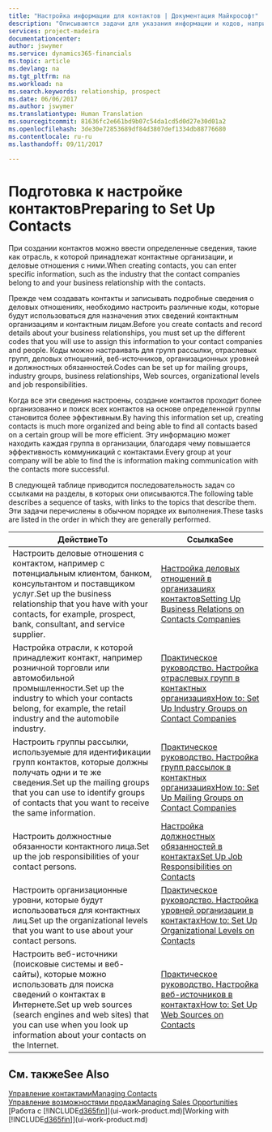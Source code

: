 ```yaml
---
title: "Настройка информации для контактов | Документация Майкрософт"
description: "Описываются задачи для указания информации и кодов, например об отраслевых группах и деловых отношениях, перед настройкой контактов."
services: project-madeira
documentationcenter: 
author: jswymer
ms.service: dynamics365-financials
ms.topic: article
ms.devlang: na
ms.tgt_pltfrm: na
ms.workload: na
ms.search.keywords: relationship, prospect
ms.date: 06/06/2017
ms.author: jswymer
ms.translationtype: Human Translation
ms.sourcegitcommit: 81636fc2e661bd9b07c54da1cd5d0d27e30d01a2
ms.openlocfilehash: 3de30e72853689df84d3807def1334db88776680
ms.contentlocale: ru-ru
ms.lasthandoff: 09/11/2017

---
```

# <a name="preparing-to-set-up-contacts"></a><span data-ttu-id="b1cc8-103">Подготовка к настройке контактов</span><span class="sxs-lookup"><span data-stu-id="b1cc8-103">Preparing to Set Up Contacts</span></span>
<span data-ttu-id="b1cc8-104">При создании контактов можно ввести определенные сведения, такие как отрасль, к которой принадлежат контактные организации, и деловые отношения с ними.</span><span class="sxs-lookup"><span data-stu-id="b1cc8-104">When creating contacts, you can enter specific information, such as the industry that the contact companies belong to and your business relationship with the contacts.</span></span>

<span data-ttu-id="b1cc8-105">Прежде чем создавать контакты и записывать подробные сведения о деловых отношениях, необходимо настроить различные коды, которые будут использоваться для назначения этих сведений контактным организациям и контактным лицам.</span><span class="sxs-lookup"><span data-stu-id="b1cc8-105">Before you create contacts and record details about your business relationships, you must set up the different codes that you will use to assign this information to your contact companies and people.</span></span> <span data-ttu-id="b1cc8-106">Коды можно настраивать для групп рассылки, отраслевых групп, деловых отношений, веб-источников, организационных уровней и должностных обязанностей.</span><span class="sxs-lookup"><span data-stu-id="b1cc8-106">Codes can be set up for mailing groups, industry groups, business relationships, Web sources, organizational levels and job responsibilities.</span></span>

<span data-ttu-id="b1cc8-107">Когда все эти сведения настроены, создание контактов проходит более организованно и поиск всех контактов на основе определенной группы становится более эффективным.</span><span class="sxs-lookup"><span data-stu-id="b1cc8-107">By having this information set up, creating contacts is much more organized and being able to find all contacts based on a certain group will be more efficient.</span></span> <span data-ttu-id="b1cc8-108">Эту информацию может находить каждая группа в организации, благодаря чему повышается эффективность коммуникаций с контактами.</span><span class="sxs-lookup"><span data-stu-id="b1cc8-108">Every group at your company will be able to find the is information making communication with the contacts more successful.</span></span>

<span data-ttu-id="b1cc8-109">В следующей таблице приводится последовательность задач со ссылками на разделы, в которых они описываются.</span><span class="sxs-lookup"><span data-stu-id="b1cc8-109">The following table describes a sequence of tasks, with links to the topics that describe them.</span></span> <span data-ttu-id="b1cc8-110">Эти задачи перечислены в обычном порядке их выполнения.</span><span class="sxs-lookup"><span data-stu-id="b1cc8-110">These tasks are listed in the order in which they are generally performed.</span></span>

| <span data-ttu-id="b1cc8-111">Действие</span><span class="sxs-lookup"><span data-stu-id="b1cc8-111">To</span></span> | <span data-ttu-id="b1cc8-112">Ссылка</span><span class="sxs-lookup"><span data-stu-id="b1cc8-112">See</span></span> |
| --- | --- |
| <span data-ttu-id="b1cc8-113">Настроить деловые отношения с контактом, например с потенциальным клиентом, банком, консультантом и поставщиком услуг.</span><span class="sxs-lookup"><span data-stu-id="b1cc8-113">Set up the business relationship that you have with your contacts, for example, prospect, bank, consultant, and service supplier.</span></span> |[<span data-ttu-id="b1cc8-114">Настройка деловых отношений в организациях контактов</span><span class="sxs-lookup"><span data-stu-id="b1cc8-114">Setting Up Business Relations on Contacts Companies</span></span>](marketing-business-relations.md) |
| <span data-ttu-id="b1cc8-115">Настройка отрасли, к которой принадлежит контакт, например розничной торговли или автомобильной промышленности.</span><span class="sxs-lookup"><span data-stu-id="b1cc8-115">Set up the industry to which your contacts belong, for example, the retail industry and the automobile industry.</span></span> |[<span data-ttu-id="b1cc8-116">Практическое руководство. Настройка отраслевых групп в контактных организациях</span><span class="sxs-lookup"><span data-stu-id="b1cc8-116">How to: Set Up Industry Groups on Contact Companies</span></span>](marketing-industry-groups.md) |
| <span data-ttu-id="b1cc8-117">Настроить группы рассылки, используемые для идентификации групп контактов, которые должны получать одни и те же сведения.</span><span class="sxs-lookup"><span data-stu-id="b1cc8-117">Set up the mailing groups that you can use to identify groups of contacts that you want to receive the same information.</span></span> |[<span data-ttu-id="b1cc8-118">Практическое руководство. Настройка групп рассылок в контактных организациях</span><span class="sxs-lookup"><span data-stu-id="b1cc8-118">How to: Set Up Mailing Groups on Contact Companies</span></span>](marketing-mailing-groups.md) |
| <span data-ttu-id="b1cc8-119">Настроить должностные обязанности контактного лица.</span><span class="sxs-lookup"><span data-stu-id="b1cc8-119">Set up the job responsibilities of your contact persons.</span></span> |[<span data-ttu-id="b1cc8-120">Настройка должностных обязанностей в контактах</span><span class="sxs-lookup"><span data-stu-id="b1cc8-120">Set Up Job Responsibilities on Contacts</span></span>](marketing-job-responsibilities.md) |
| <span data-ttu-id="b1cc8-121">Настроить организационные уровни, которые будут использоваться для контактных лиц.</span><span class="sxs-lookup"><span data-stu-id="b1cc8-121">Set up the organizational levels that you want to use about your contact persons.</span></span> |[<span data-ttu-id="b1cc8-122">Практическое руководство. Настройка уровней организации в контактах</span><span class="sxs-lookup"><span data-stu-id="b1cc8-122">How to: Set Up Organizational Levels on Contacts</span></span>](marketing-organizational-levels.md) |
| <span data-ttu-id="b1cc8-123">Настроить веб-источники (поисковые системы и веб-сайты), которые можно использовать для поиска сведений о контактах в Интернете.</span><span class="sxs-lookup"><span data-stu-id="b1cc8-123">Set up web sources (search engines and web sites) that you can use when you look up information about your contacts on the Internet.</span></span> |[<span data-ttu-id="b1cc8-124">Практическое руководство. Настройка веб-источников в контактах</span><span class="sxs-lookup"><span data-stu-id="b1cc8-124">How to: Set Up Web Sources on Contacts</span></span>](marketing-web-sources.md) |

## <a name="see-also"></a><span data-ttu-id="b1cc8-125">См. также</span><span class="sxs-lookup"><span data-stu-id="b1cc8-125">See Also</span></span>
[<span data-ttu-id="b1cc8-126">Управление контактами</span><span class="sxs-lookup"><span data-stu-id="b1cc8-126">Managing Contacts</span></span>](marketing-contacts.md)  
[<span data-ttu-id="b1cc8-127">Управление возможностями продаж</span><span class="sxs-lookup"><span data-stu-id="b1cc8-127">Managing Sales Opportunities</span></span>](marketing-manage-sales-opportunities.md)  
<span data-ttu-id="b1cc8-128">[Работа с [!INCLUDE[d365fin](includes/d365fin_md.md)]](ui-work-product.md)</span><span class="sxs-lookup"><span data-stu-id="b1cc8-128">[Working with [!INCLUDE[d365fin](includes/d365fin_md.md)]](ui-work-product.md)</span></span>

